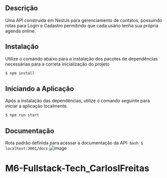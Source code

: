 
## Descrição
Uma API construida em NestJs para gerenciamento de contatos, possuindo rotas para Login e Cadastro permitindo que cada usário tenha sua própria agenda online.

## Instalação
Utilize o comando abaixo para a instalação dos pacotes de dependências necessárias para a correta inicialização do projeto
```bash
$ npm install
```

## Iniciando a Aplicação
Após a instalação das dependências, utilize o comando seguinte para iniciar a aplicação localmente.
```bash
$ npm run start
```

## Documentação
Rota padrão definida para acessar a documentação da API: ```bash $ localhost:3001/docs```
![image](https://github.com/Kenzie-Academy-Brasil-Developers/M6-Fullstack-Tech_CarloslFreitas/assets/37638947/d70a10ed-fb0f-4500-909d-508be90095c4)


# M6-Fullstack-Tech_CarloslFreitas
